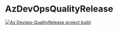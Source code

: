# AzDevOpsQualityRelease

[![Az Devops-QualityRelease project build](https://github.com/vigneshgd/AzDevOps-QualityRelease/actions/workflows/terraform.yml/badge.svg)](https://github.com/vigneshgd/AzDevOps-QualityRelease/actions/workflows/terraform.yml)
